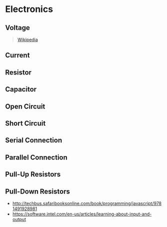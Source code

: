 # Electronics

## Voltage

>  [Wikipedia](https://en.wikipedia.org/wiki/Voltage)

## Current

## Resistor

## Capacitor

## Open Circuit

## Short Circuit

## Serial Connection

## Parallel Connection

## Pull-Up Resistors

## Pull-Down Resistors

- http://techbus.safaribooksonline.com/book/programming/javascript/9781491928981
- https://software.intel.com/en-us/articles/learning-about-input-and-output